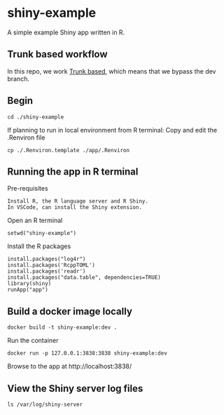 # shiny-example
A simple example Shiny app written in R.

## Trunk based workflow
In this repo, we work [Trunk based](https://www.toptal.com/software/trunk-based-development-git-flow), which means that we bypass the dev branch.

## Begin

    cd ./shiny-example

If planning to run in local environment from R terminal:
Copy and edit the .Renviron file

    cp ./.Renviron.template ./app/.Renviron

## Running the app in R terminal

Pre-requisites

    Install R, the R language server and R Shiny.
    In VSCode, can install the Shiny extension.

Open an R terminal

    setwd("shiny-example")

Install the R packages

    install.packages("log4r")
    install.packages('RcppTOML')
    install.packages('readr')
    install.packages("data.table", dependencies=TRUE)
    library(shiny)
    runApp("app")


## Build a docker image locally

    docker build -t shiny-example:dev .

Run the container

    docker run -p 127.0.0.1:3838:3838 shiny-example:dev

Browse to the app at  http://localhost:3838/


## View the Shiny server log files

    ls /var/log/shiny-server
